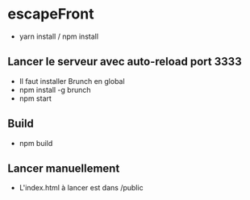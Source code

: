 # escapeFront


* yarn install / npm install 


## Lancer le serveur avec auto-reload port 3333

* Il faut installer Brunch en global
* npm install -g brunch
* npm start

## Build 

* npm build

## Lancer manuellement
* L'index.html à lancer est dans /public
